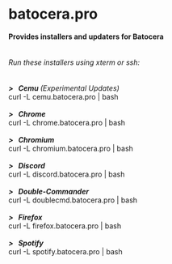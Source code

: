 # batocera.pro
<b>Provides installers and updaters for Batocera</b><br>
<br>
<br>
<i>Run these installers using xterm or ssh:</i><br>
<br>
<br>
<b><i><font style="text-color:#FF0000">></font>&nbsp;&nbsp; Cemu </b>(Experimental Updates)</i><br>
curl -L cemu.batocera.pro | bash <br>
<br>
<b><i>>&nbsp;&nbsp; Chrome</i></b> <br>
curl -L chrome.batocera.pro | bash <br>
<br>
<b><i>>&nbsp;&nbsp; Chromium</i></b> <br>
curl -L chromium.batocera.pro | bash <br>
<br>
<b><i>>&nbsp;&nbsp; Discord</i></b> <br>
curl -L discord.batocera.pro | bash <br>
<br>
<b><i>>&nbsp;&nbsp; Double-Commander</i></b> <br>
curl -L doublecmd.batocera.pro | bash <br>
<br>
<b><i>>&nbsp;&nbsp; Firefox</i></b> <br>
curl -L firefox.batocera.pro | bash <br>
<br>
<b><i>>&nbsp;&nbsp; Spotify</i></b> <br>
curl -L spotify.batocera.pro | bash
<br>
<br>
<br> 
